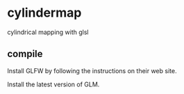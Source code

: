 # cylindermap
cylindrical mapping with glsl

## compile

Install GLFW by following the instructions on their web site.

Install the latest version of GLM.
